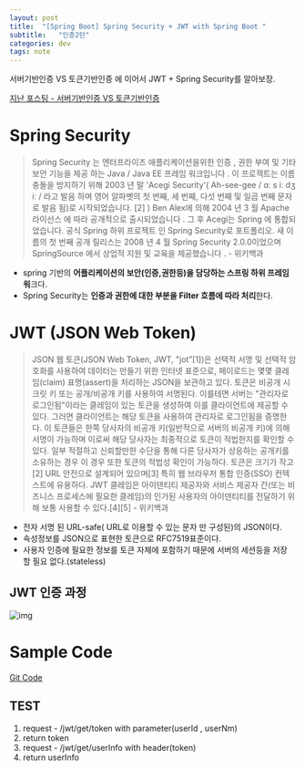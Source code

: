 ```yaml
---
layout: post
title:  "[Spring Boot] Spring Security + JWT with Spring Boot "
subtitle:   "인증2탄"
categories: dev
tags: note
---
```


서버기반인증 VS 토큰기반인증 에 이어서 JWT + Spring Security를 알아보장.



[지난 포스팅 - 서버기반인증 VS 토큰기반인증](https://chung10kr.github.io/dev/2021/01/23/authJwt/)


# Spring Security
>Spring Security 는 엔터프라이즈 애플리케이션을위한 인증 , 권한 부여 및 기타 보안 기능을 제공 하는 Java / Java EE 프레임 워크입니다 . 이 프로젝트는 이름 충돌을 방지하기 위해 2003 년 말 'Acegi Security'( Ah-see-gee / ɑː s iː dʒ iː / 라고 발음 하며 영어 알파벳의 첫 번째, 세 번째, 다섯 번째 및 일곱 번째 문자로 발음 됨)로 시작되었습니다. [2] ) Ben Alex에 의해 2004 년 3 월 Apache 라이선스 에 따라 공개적으로 출시되었습니다 . 그 후 Acegi는 Spring 에 통합되었습니다. 공식 Spring 하위 프로젝트 인 Spring Security로 포트폴리오. 새 이름의 첫 번째 공개 릴리스는 2008 년 4 월 Spring Security 2.0.0이었으며 SpringSource 에서 상업적 지원 및 교육을 제공했습니다 . - 위키백과


- spring 기반의 **어플리케이션의 보안(인증,권한등)을 담당하는 스프링 하위 프레임워**크다.
- Spring Security는 **인증과 권한에 대한 부분을 Filter 흐름에 따라 처리**한다.

# JWT (JSON Web Token)
>JSON 웹 토큰(JSON Web Token, JWT, "jot”[1])은 선택적 서명 및 선택적 암호화를 사용하여 데이터는 만들기 위한 인터넷 표준으로, 페이로드는 몇몇 클레임(claim) 표명(assert)을 처리하는 JSON을 보관하고 있다. 토큰은 비공개 시크릿 키 또는 공개/비공개 키를 사용하여 서명된다. 이를테면 서버는 "관리자로 로그인됨"이라는 클레임이 있는 토큰을 생성하여 이를 클라이언트에 제공할 수 있다. 그러면 클라이언트는 해당 토큰을 사용하여 관리자로 로그인됨을 증명한다. 이 토큰들은 한쪽 당사자의 비공개 키(일반적으로 서버의 비공개 키)에 의해 서명이 가능하며 이로써 해당 당사자는 최종적으로 토큰이 적법한지를 확인할 수 있다. 일부 적절하고 신뢰할만한 수단을 통해 다른 당사자가 상응하는 공개키를 소유하는 경우 이 경우 또한 토큰의 적법성 확인이 가능하다. 토큰은 크기가 작고[2] URL 안전으로 설계되어 있으며[3] 특히 웹 브라우저 통합 인증(SSO) 컨텍스트에 유용하다. JWT 클레임은 아이덴티티 제공자와 서비스 제공자 간(또는 비즈니스 프로세스에 필요한 클레임)의 인가된 사용자의 아이덴티티를 전달하기 위해 보통 사용할 수 있다.[4][5] - 위키백과



- 전자 서명 된 URL-safe( URL로 이용할 수 있는 문자 만 구성된)의 JSON이다.
- 속성정보를 JSON으로 표현한 토큰으로 RFC7519표준이다.
- 사용자 인증에 필요한 정보를 토큰 자체에 포함하기 때문에 서버의 세션등을 저장 할 필요 없다.(stateless)



## JWT 인증 과정


![img](https://chung10kr.github.io/assets/img/2021-01-26-1.PNG)




# Sample Code

[Git Code](https://github.com/Chung10Kr/jwt_code.git)

## TEST
1. request - /jwt/get/token with parameter(userId , userNm)
2. return token
3. request - /jwt/get/userInfo with header(token)
4. return userInfo

